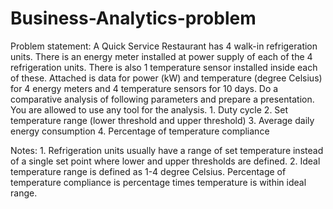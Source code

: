 # Business-Analytics-problem
Problem statement: A Quick Service Restaurant has 4 walk-in refrigeration units. There is an energy meter installed at power supply of each of the 4 refrigeration units. There is also 1 temperature sensor installed inside each of these. Attached is data for power (kW) and temperature (degree Celsius) for 4 energy meters and 4 temperature sensors for 10 days. Do a comparative analysis of following parameters and prepare a presentation. You are allowed to use any tool for the analysis.
	1.       Duty cycle
	2.       Set temperature range (lower threshold and upper threshold)
	3.       Average daily energy consumption
	4.       Percentage of temperature compliance
 
Notes:
	1.       Refrigeration units usually have a range of set temperature instead of a single set point where lower and upper thresholds are defined.
	2.       Ideal temperature range is defined as 1-4 degree Celsius. Percentage of temperature compliance is percentage times temperature is within ideal range.
